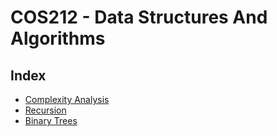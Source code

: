 # COS212 - Data Structures And Algorithms

## Index
* [Complexity Analysis](https://github.com/RagingGrim/university-public/blob/master/COS212/notes/complexityAnalysis.md)<br>
* [Recursion](https://github.com/RagingGrim/university-public/blob/master/COS212/notes/recursion.md)<br>
* [Binary Trees](https://github.com/RagingGrim/university-public/blob/master/COS212/notes/binaryTrees.md)<br>
